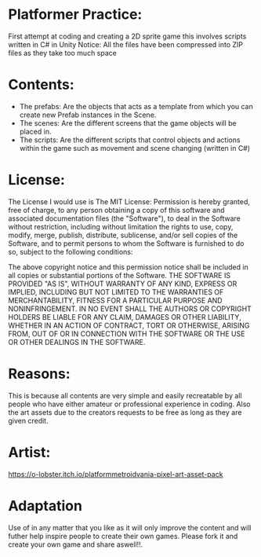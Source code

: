 # Platformer Practice:
 First attempt at coding and creating a 2D sprite game this involves scripts written in C# in Unity
 Notice: All the files have been compressed into ZIP files as they take too much space

# Contents:
- The prefabs: Are the objects that acts as a template from which you can create new Prefab instances in the Scene.
- The scenes: Are the different screens that the game objects will be placed in.
- The scripts: Are the different scripts that control objects and actions within the game such as movement and scene changing (written in C#)

# License:
The License I would use is The MIT License:
Permission is hereby granted, free of charge, to any person obtaining a copy of this software and associated documentation files (the "Software"), to deal in the Software without restriction, including without limitation the rights to use, copy, modify, merge, publish, distribute, sublicense, and/or sell copies of the Software, and to permit persons to whom the Software is furnished to do so, subject to the following conditions:

The above copyright notice and this permission notice shall be included in all copies or substantial portions of the Software.
THE SOFTWARE IS PROVIDED "AS IS", WITHOUT WARRANTY OF ANY KIND, EXPRESS OR IMPLIED, INCLUDING BUT NOT LIMITED TO THE WARRANTIES OF MERCHANTABILITY, FITNESS FOR A PARTICULAR PURPOSE AND NONINFRINGEMENT. IN NO EVENT SHALL THE AUTHORS OR COPYRIGHT HOLDERS BE LIABLE FOR ANY CLAIM, DAMAGES OR OTHER LIABILITY, WHETHER IN AN ACTION OF CONTRACT, TORT OR OTHERWISE, ARISING FROM, OUT OF OR IN CONNECTION WITH THE SOFTWARE OR THE USE OR OTHER DEALINGS IN THE SOFTWARE.

# Reasons:
This is because all contents are very simple and easily recreatable by all people who have either amateur or professional experience in coding. 
Also the art assets due to the creators requests to be free as long as they are given credit. 

# Artist:
https://o-lobster.itch.io/platformmetroidvania-pixel-art-asset-pack

# Adaptation
Use of in any matter that you like as it will only improve the content and will futher help inspire people to create their own games. Please fork it and create your own game and share aswell!!.
